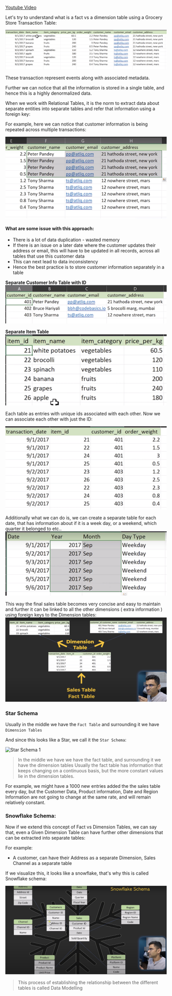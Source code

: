 [Youtube Video](https://youtu.be/hQvCOBv_-LE)

Let's try to understand what is a fact vs a dimension table using a Grocery Store Transaction Table: 

![Grocery Store Transactions](../Images/GroceryStoreTransactions.png)

These transaction represent events along with associated metadata. 

Further we can notice that all the information is stored in a single table, and hence this is a highly denormalized data.

When we work with Relational Tables, it is the norm to extract data about separate entities into separate tables and refer that information using a foreign key: 

For example, here we can notice that customer information is being repeated across multiple transactions: 

![Repeated Information about a customer can be pushed to a separate table](../Images/RepeatedCustomerInformation.png)

#### What are some issue with this approach: 
- There is a lot of data duplication - wasted memory
- If there is an issue on a later date where the customer updates their address or email, this will have to be updated in all records, across all tables that use this customer data
- This can next lead to data inconsistency
- Hence the best practice is to store customer information separately in a table

**Separate Customer Info Table with ID**
![Separate Customer Info Table with ID](../Images/SeparateCustomerInfoTable.png)

**Separate Item Table**
![Separate table for items =](../Images/SeparateItemTable.png)

Each table as entries with unique ids associated with each other. Now we can associate each other with just the ID: 

![Table Referencing Customer And ProductDetail](../Images/TableReferencingCustomerAndProductDetail.png)

Additionally what we can do is, we can create a separate table for each date, that has information about if it is a week day, or a weekend, which quarter it belonged to etc..
![](../Images/DateTable.png)

This way the final sales table becomes very concise and easy to maintain and further it can be linked to all the other dimensions ( extra information ) using foreign keys to the Dimension tables: 
![](../Images/FactVsDimensionTables.png)

### Star Schema

Usually in the middle we have the `Fact Table` and surrounding it we have `Dimension Tables`

And since this looks like a Star, we call it the `Star Schema`:

![Star Schema 1](StarSchema1.png)

> In the middle we have we have the fact table, and surrounding it we have the dimension tables
> Usually the fact table has information that keeps changing on a continuous basis, but the more constant values lie in the dimension tables.

For example, we might have a 1000 new entries added the the sales table every day, but the Customer Data, Product information, Date and Region Information are not going to change at the same rate, and will remain relatively constant.


### Snowflake Schema: 

Now if we extend this concept of Fact vs Dimension Tables, we can say that, even a Given Dimension Table can have further other dimensions that can be extracted into separate tables: 

For example: 
- A customer, can have their Address as a separate Dimension, Sales Channel as a separate table

If we visualize this, it looks like a snowflake, that's why this is called Snowflake schema:

![Snowflake Schema](../Images/SnowFlakeSchema.png)

> This process of establishing the relationship between the different tables is called Data Modelling